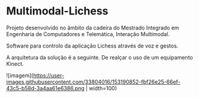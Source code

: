 # Multimodal-Lichess

Projeto desenvolvido no âmbito da cadeira do Mestrado Integrado em Engenharia de Computadores e Telemática, Interação Multimodal.

Software para controlo da aplicação Lichess através de voz e gestos. 

A arquitetura da solução é a seguinte. De realçar o uso de um equipamento Kinect.

![imagem](https://user-images.githubusercontent.com/33804016/153190852-fbf26e25-66ef-43c5-b58d-3a4aa61e6386.png | width=100)
